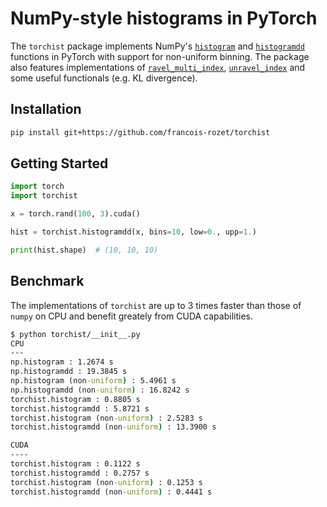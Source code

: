 # NumPy-style histograms in PyTorch

The `torchist` package implements NumPy's [`histogram`](https://numpy.org/doc/stable/reference/generated/numpy.histogram.html) and [`histogramdd`](https://numpy.org/doc/stable/reference/generated/numpy.histogramdd.html) functions in PyTorch with support for non-uniform binning. The package also features implementations of [`ravel_multi_index`](https://numpy.org/doc/stable/reference/generated/numpy.ravel_multi_index.html), [`unravel_index`](https://numpy.org/doc/stable/reference/generated/numpy.unravel_index.html) and some useful functionals (e.g. KL divergence).

## Installation

```bash
pip install git+https://github.com/francois-rozet/torchist
```

## Getting Started

```python
import torch
import torchist

x = torch.rand(100, 3).cuda()

hist = torchist.histogramdd(x, bins=10, low=0., upp=1.)

print(hist.shape)  # (10, 10, 10)
```

## Benchmark

The implementations of `torchist` are up to 3 times faster than those of `numpy` on CPU and benefit greately from CUDA capabilities.

```cmd
$ python torchist/__init__.py
CPU
---
np.histogram : 1.2674 s
np.histogramdd : 19.3845 s
np.histogram (non-uniform) : 5.4961 s
np.histogramdd (non-uniform) : 16.8242 s
torchist.histogram : 0.8805 s
torchist.histogramdd : 5.8721 s
torchist.histogram (non-uniform) : 2.5283 s
torchist.histogramdd (non-uniform) : 13.3900 s

CUDA
----
torchist.histogram : 0.1122 s
torchist.histogramdd : 0.2757 s
torchist.histogram (non-uniform) : 0.1253 s
torchist.histogramdd (non-uniform) : 0.4441 s
```
